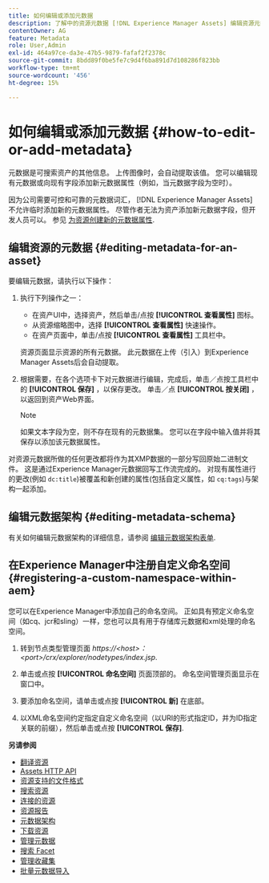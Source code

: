 ```yaml
---
title: 如何编辑或添加元数据
description: 了解中的资源元数据 [!DNL Experience Manager Assets] 编辑资源元数据的各种方式。
contentOwner: AG
feature: Metadata
role: User,Admin
exl-id: 464a97ce-da3e-47b5-9879-fafaf2f2378c
source-git-commit: 8bdd89f0be5fe7c9d4f6ba891d7d108286f823bb
workflow-type: tm+mt
source-wordcount: '456'
ht-degree: 15%

---
```


# 如何编辑或添加元数据 {#how-to-edit-or-add-metadata}

元数据是可搜索资产的其他信息。 上传图像时，会自动提取该值。 您可以编辑现有元数据或向现有字段添加新元数据属性（例如，当元数据字段为空时）。

因为公司需要可控和可靠的元数据词汇， [!DNL Experience Manager Assets] 不允许临时添加新的元数据属性。 尽管作者无法为资产添加新元数据字段，但开发人员可以。 参见 [为资源创建新的元数据属性](meta-edit.md#editing-metadata-schema).

## 编辑资源的元数据 {#editing-metadata-for-an-asset}

要编辑元数据，请执行以下操作：

1. 执行下列操作之一：

   * 在资产UI中，选择资产，然后单击/点按 **[!UICONTROL 查看属性]** 图标。
   * 从资源缩略图中，选择 **[!UICONTROL 查看属性]** 快速操作。
   * 在资产页面中，单击/点按 **[!UICONTROL 查看属性]** 工具栏中。

   资源页面显示资源的所有元数据。 此元数据在上传（引入）到Experience Manager Assets后会自动提取。

1. 根据需要，在各个选项卡下对元数据进行编辑，完成后，单击／点按工具栏中的 **[!UICONTROL 保存]** ，以保存更改。 单击／点 **[!UICONTROL 按关闭]** ，以返回到资产Web界面。

   >[!NOTE]
   >
   >如果文本字段为空，则不存在现有的元数据集。 您可以在字段中输入值并将其保存以添加该元数据属性。

对资源元数据所做的任何更改都将作为其XMP数据的一部分写回原始二进制文件。 这是通过Experience Manager元数据回写工作流完成的。 对现有属性进行的更改(例如 `dc:title`)被覆盖和新创建的属性(包括自定义属性，如 `cq:tags`)与架构一起添加。

<!-- XMP write-back is supported and enabled for the platforms and file formats described in technical requirements. -->

## 编辑元数据架构 {#editing-metadata-schema}

有关如何编辑元数据架构的详细信息，请参阅 [编辑元数据架构表单](metadata-schemas.md#edit-metadata-schema-forms).

## 在Experience Manager中注册自定义命名空间 {#registering-a-custom-namespace-within-aem}

您可以在Experience Manager中添加自己的命名空间。 正如具有预定义命名空间（如cq、jcr和sling）一样，您也可以具有用于存储库元数据和xml处理的命名空间。

1. 转到节点类型管理页面 *https://&lt;host>：&lt;port>/crx/explorer/nodetypes/index.jsp*.
1. 单击或点按 **[!UICONTROL 命名空间]** 页面顶部的。 命名空间管理页面显示在窗口中。

1. 要添加命名空间，请单击或点按 **[!UICONTROL 新]** 在底部。
1. 以XML命名空间约定指定自定义命名空间（以URI的形式指定ID，并为ID指定关联的前缀），然后单击或点按 **[!UICONTROL 保存]**.

**另请参阅**

* [翻译资源](translate-assets.md)
* [Assets HTTP API](mac-api-assets.md)
* [资源支持的文件格式](file-format-support.md)
* [搜索资源](search-assets.md)
* [连接的资源](use-assets-across-connected-assets-instances.md)
* [资源报告](asset-reports.md)
* [元数据架构](metadata-schemas.md)
* [下载资源](download-assets-from-aem.md)
* [管理元数据](manage-metadata.md)
* [搜索 Facet](search-facets.md)
* [管理收藏集](manage-collections.md)
* [批量元数据导入](metadata-import-export.md)
